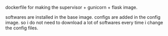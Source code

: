 dockerfile for making the supervisor + gunicorn + flask image.

softwares are installed in the base image.
configs are added in the config image. so i do not need to download a lot of softwares
every time i change the config files.
